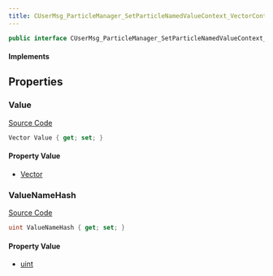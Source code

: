 ```yaml
---
title: CUserMsg_ParticleManager_SetParticleNamedValueContext_VectorContextValue
---
```


```csharp
public interface CUserMsg_ParticleManager_SetParticleNamedValueContext_VectorContextValue : ITypedProtobuf<CUserMsg_ParticleManager_SetParticleNamedValueContext_VectorContextValue>, INativeHandle
```

#### Implements

## Properties

### Value

[Source Code](https://github.com/swiftly-solution/swiftlys2/blob/beta/managed/src/SwiftlyS2.Generated/Protobufs/Interfaces/CUserMsg_ParticleManager_SetParticleNamedValueContext_VectorContextValue.cs#L16)

```csharp
Vector Value { get; set; }
```

#### Property Value

- [Vector](/docs/api/shared/natives/vector)

### ValueNameHash

[Source Code](https://github.com/swiftly-solution/swiftlys2/blob/beta/managed/src/SwiftlyS2.Generated/Protobufs/Interfaces/CUserMsg_ParticleManager_SetParticleNamedValueContext_VectorContextValue.cs#L13)

```csharp
uint ValueNameHash { get; set; }
```

#### Property Value

- [uint](https://learn.microsoft.com/dotnet/api/system.uint32)

